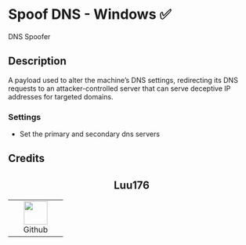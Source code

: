 # Spoof DNS - Windows ✅

DNS Spoofer

## Description

A payload used to alter the machine’s DNS settings, redirecting its DNS requests to an attacker-controlled server that can serve deceptive IP addresses for targeted domains.

### Settings

* Set the primary and secondary dns servers

## Credits

<h2 align="center"> Luu176 </h2>
<div align=center>
<table>
  <tr>
    <td align="center" width="96">
      <a href="https://github.com/luu176">
        <img src="https://avatars.githubusercontent.com/u/112649910?v=4?raw=true" width="48" height="48" />
      </a>
      <br>Github
    </td>
  </tr>
</table>
</div>
